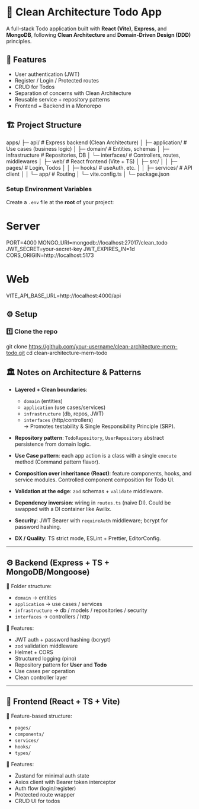 # 📝 Clean Architecture Todo App

A full-stack Todo application built with **React (Vite)**, **Express**, and **MongoDB**, following **Clean Architecture** and **Domain-Driven Design (DDD)** principles.

## 🚀 Features
- User authentication (JWT)
- Register / Login / Protected routes
- CRUD for Todos
- Separation of concerns with Clean Architecture
- Reusable service + repository patterns
- Frontend + Backend in a Monorepo

## 🏗️ Project Structure
apps/
├─ api/ # Express backend (Clean Architecture)
│ ├─ application/ # Use cases (business logic)
│ ├─ domain/ # Entities, schemas
│ ├─ infrastructure # Repositories, DB
│ └─ interfaces/ # Controllers, routes, middlewares
│
├─ web/ # React frontend (Vite + TS)
│ ├─ src/
│ │ ├─ pages/ # Login, Todos
│ │ ├─ hooks/ # useAuth, etc.
│ │ ├─ services/ # API client
│ │ └─ app/ # Routing
│ └─ vite.config.ts
│
└─ package.json


###  Setup Environment Variables

Create a `.env` file at the **root** of your project:

# Server
PORT=4000
MONGO_URI=mongodb://localhost:27017/clean_todo
JWT_SECRET=your-secret-key
JWT_EXPIRES_IN=1d
CORS_ORIGIN=http://localhost:5173

# Web
VITE_API_BASE_URL=http://localhost:4000/api


## ⚙️ Setup

### 1️⃣ Clone the repo


git clone https://github.com/your-username/clean-architecture-mern-todo.git
cd clean-architecture-mern-todo


## 🏛️ Notes on Architecture & Patterns

- **Layered + Clean boundaries**:  
  - `domain` (entities)  
  - `application` (use cases/services)  
  - `infrastructure` (db, repos, JWT)  
  - `interfaces` (http/controllers)  
  → Promotes testability & Single Responsibility Principle (SRP).

- **Repository pattern**: `TodoRepository`, `UserRepository` abstract persistence from domain logic.

- **Use Case pattern**: each app action is a class with a single `execute` method (Command pattern flavor).

- **Composition over inheritance (React)**: feature components, hooks, and service modules. Controlled component composition for Todo UI.

- **Validation at the edge**: `zod` schemas + `validate` middleware.

- **Dependency inversion**: wiring in `routes.ts` (naive DI). Could be swapped with a DI container like Awilix.

- **Security**: JWT Bearer with `requireAuth` middleware; bcrypt for password hashing.

- **DX / Quality**: TS strict mode, ESLint + Prettier, EditorConfig.

---

## ⚙️ Backend (Express + TS + MongoDB/Mongoose)

📂 Folder structure:  
- `domain` → entities  
- `application` → use cases / services  
- `infrastructure` → db / models / repositories / security  
- `interfaces` → controllers / http  

🔑 Features:  
- JWT auth + password hashing (bcrypt)  
- `zod` validation middleware  
- Helmet + CORS  
- Structured logging (pino)  
- Repository pattern for **User** and **Todo**  
- Use cases per operation  
- Clean controller layer  

---

## 🎨 Frontend (React + TS + Vite)

📂 Feature-based structure:  
- `pages/`  
- `components/`  
- `services/`  
- `hooks/`  
- `types/`  

🔑 Features:  
- Zustand for minimal auth state  
- Axios client with Bearer token interceptor  
- Auth flow (login/register)  
- Protected route wrapper  
- CRUD UI for todos  

